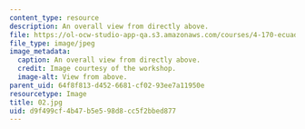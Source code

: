 ```yaml
---
content_type: resource
description: An overall view from directly above.
file: https://ol-ocw-studio-app-qa.s3.amazonaws.com/courses/4-170-ecuador-workshop-fall-2006/d9f499cf4b47b5e598d8cc5f2bbed877_02.jpg
file_type: image/jpeg
image_metadata:
  caption: An overall view from directly above.
  credit: Image courtesy of the workshop.
  image-alt: View from above.
parent_uid: 64f8f813-d452-6681-cf02-93ee7a11950e
resourcetype: Image
title: 02.jpg
uid: d9f499cf-4b47-b5e5-98d8-cc5f2bbed877
---
```

